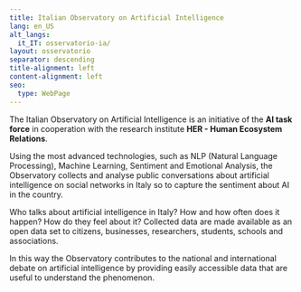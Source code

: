 ```yaml
---
title: Italian Observatory on Artificial Intelligence
lang: en_US
alt_langs:
  it_IT: osservatorio-ia/
layout: osservatorio
separator: descending
title-alignment: left
content-alignment: left
seo:
  type: WebPage
---
```

The Italian Observatory on Artificial Intelligence is an initiative of the **AI
task force** in cooperation with the research institute **HER - Human Ecosystem
Relations**.

Using the most advanced technologies, such as NLP (Natural Language
Processing), Machine Learning, Sentiment and Emotional Analysis, the Observatory
collects and analyse public conversations about artificial intelligence on
social networks in Italy so to capture the sentiment about AI in the country.

Who talks about artificial intelligence in Italy? How and  how often does it
happen? How do they feel about it? Collected data are made available as an open
data set to citizens, businesses, researchers, students, schools and
associations.

In this way the Observatory contributes to the national and international debate
on artificial intelligence by providing easily accessible data that are useful
to understand the phenomenon.
